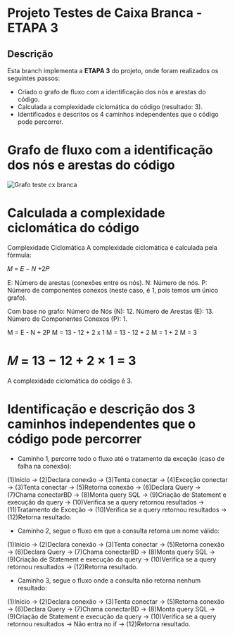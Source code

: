 # Projeto Testes de Caixa Branca - ETAPA 3

## Descrição
Esta branch implementa a **ETAPA 3** do projeto, onde foram realizados os seguintes passos:

- Criado o grafo de fluxo com a identificação dos nós e arestas do código.
- Calculada a complexidade ciclomática do código (resultado: 3).
- Identificados e descritos os 4 caminhos independentes que o código pode percorrer.

# Grafo de fluxo com a identificação dos nós e arestas do código

![Grafo teste cx branca](https://github.com/user-attachments/assets/1ae5eb63-8895-4360-9d68-9bb655068c74)

# Calculada a complexidade ciclomática do código

Complexidade Ciclomática
A complexidade ciclomática é calculada pela fórmula:

𝑀 = 𝐸 − 𝑁 +2𝑃

E: Número de arestas (conexões entre os nós).
N: Número de nós.
P: Número de componentes conexos (neste caso, é 1, pois temos um único grafo).

Com base no grafo:
Número de Nós (N): 12.
Número de Arestas (E): 13.
Número de Componentes Conexos (P): 1.

M =  E - N + 2P
M = 13 - 12 + 2 x 1
M = 13 - 12 + 2
M = 1 + 2
M = 3

 # 𝑀 = 13 − 12 + 2 × 1 = 3
A complexidade ciclomática do código é 3.

# Identificação e descrição dos 3 caminhos independentes que o código pode percorrer
 - Caminho 1, percorre todo o fluxo até o tratamento da exceção (caso de falha na conexão):
   
(1)Início → (2)Declara conexão → (3)Tenta conectar → (4)Exceção conectar → (3)Tenta conectar → (5)Retorna conexão → (6)Declara Query → (7)Chama conectarBD → (8)Monta query SQL → (9)Criação de Statement e execução da query → (10)Verifica se a query retornou resultados → (11)Tratamento de Exceção → (10)Verifica se a query retornou resultados → (12)Retorna resultado.

- Caminho 2, segue o fluxo em que a consulta retorna um nome válido:
  
(1)Início → (2)Declara conexão → (3)Tenta conectar → (5)Retorna conexão → (6)Declara Query → (7)Chama conectarBD → (8)Monta query SQL → (9)Criação de Statement e execução da query → (10)Verifica se a query retornou resultados → (12)Retorna resultado.

- Caminho 3, segue o fluxo onde a consulta não retorna nenhum resultado:
  
(1)Início → (2)Declara conexão → (3)Tenta conectar → (5)Retorna conexão → (6)Declara Query → (7)Chama conectarBD → (8)Monta query SQL → (9)Criação de Statement e execução da query → (10)Verifica se a query retornou resultados →  Não entra no if  → (12)Retorna resultado.








